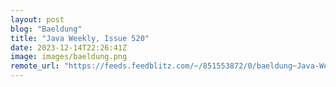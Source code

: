 ```yaml
---
layout: post
blog: "Baeldung"
title: "Java Weekly, Issue 520"
date: 2023-12-14T22:26:41Z
image: images/baeldung.png
remote_url: "https://feeds.feedblitz.com/~/851553872/0/baeldung~Java-Weekly-Issue"
---
```

